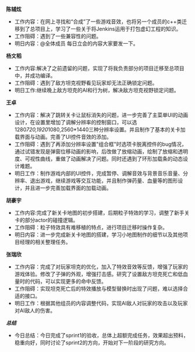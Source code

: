 **陈辅炫**

- 工作内容：在网上寻找和“合成”了一些游戏音效，也将另一个成员的c++类迁移到了总项目上，学习了一些关于将Jenkins运用于打包虚幻工程的知识。
- 工作阻碍：遇到了一些兼容性的问题。
- 明日内容：@全体成员 每日立会的内容大家要发一下。

**杨文稻**

- 工作内容:解决了之前遗留的问题，实现了将我负责部分的项目迁移至总项目中，并成功编译。
- 工作阻碍：遇到了敌方坦克视野看见玩家却无法正确锁定问题。
- 明日工作:继续晚上敌方坦克的AI和行为树，解决敌方坦克视野锁定问题。

**王卓**

- 工作内容：解决了跳转关卡让鼠标消失的问题，进一步完善了主菜单UI的动画设计，在设置里增加了调解分辨率的控制窗口，可以选1280*720,1920*1080,2560*1440三种分辨率设置。并且制作了基本的关卡加载界面与动画。完善了UI控件音效的添加。
- 工作阻碍：遇到了再添加分辨率设置"组合框"时选项卡脱离控件的bug情况，通过试错发现是弹窗位移动画的影响，后改做了放缩动画，绘制了放缩和透明度、可视性曲线，重做了动画解决了问题。同时还遇到了环形加载条的动态设计难题。
- 明日工作：制作游戏内部的UI控件，完成暂停、调解音效与背景音乐音量、分辨率、退出游戏，继续游戏等交互功能，并且制作弹药量、血量等的图形设计，并且进一步完善加载界面的加载动画。

**胡豪宇**

- 工作内容:完成了新关卡地图的初步搭建，后期粒子特效的学习，调整了新手关卡的部分actor的碰撞逻辑。
- 工作阻碍：粒子特效具有难移植的特点，进行项目迁移时操作复杂。
- 明日内容：进一步完成新关卡地图的搭建，学习小地图制作的细节以及其他项目经理的相关整理任务。

**张瑞欣**

- 工作内容：完成了对玩家坦克的优化，加入了特效音效等反馈，增强了玩家的游戏体验。修改了子弹的外观，增强打击感。研究了设置敌方坦克死亡和低血量时的代码，可以实现更多的命中反馈。
- 工作阻碍：实现坦克死亡后的特效播放与模型替换时出现了问题，难以选择合适的接口。
- 明日工作：根据其他组员的内容调整代码，实现AI敌人对玩家的攻击以及玩家对AI敌人的伤害。

***总结***
- 今日总结：今日完成了sprint1的验收，总体上超额完成任务，效果超出预料，稳重向好，同时讨论了sprint2的方向，开始对下一阶段的研究方向。